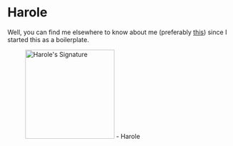 # Harole
Well, you can find me elsewhere to know about me (preferably <a href="https://preview.studio.site/live/4BqN8BM2Wr">this</a>) since I started this as a boilerplate.

<figure>
<img alt="Harole's Signature" style="pointer-events:none" width="200" loading="lazy" src="https://user-images.githubusercontent.com/47141290/194127671-1d720896-257f-4ee0-b13e-d086d6909b26.svg">
- Harole
</figure>
